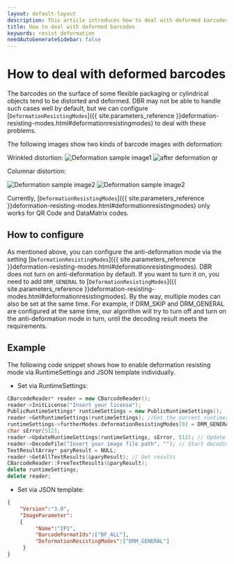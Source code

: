 ```yaml
---   
layout: default-layout
description: This article introduces how to deal with deformed barcodes
title: How to deal with deformed barcodes
keywords: resist deformation
needAutoGenerateSidebar: false
---
```


# How to deal with deformed barcodes

The barcodes on the surface of some flexible packaging or cylindrical objects tend to be distorted and deformed. DBR may not be able to handle such cases well by default, but we can configure [`DeformationResistingModes`]({{ site.parameters_reference }}deformation-resisting-modes.html#deformationresistingmodes) to deal with these problems. 

The following images show two kinds of barcode images with deformation:

Wrinkled distortion:
![Deformation sample image1][1]
![after deformation qr][3]

Columnar distortion:

![Deformation sample image2][2]
![Deformation sample image2][4]

Currently, [`DeformationResistingModes`]({{ site.parameters_reference }}deformation-resisting-modes.html#deformationresistingmodes) only works for QR Code and DataMatrix codes. 

## How to configure

As mentioned above, you can configure the anti-deformation mode via the setting [`DeformationResistingModes`]({{ site.parameters_reference }}deformation-resisting-modes.html#deformationresistingmodes). DBR does not turn on anti-deformation by default. If you want to turn it on, you need to add `DRM_GENERAL` to [`DeformationResistingModes`]({{ site.parameters_reference }}deformation-resisting-modes.html#deformationresistingmodes). By the way, multiple modes can also be set at the same time. For example, if DRM_SKIP and DRM_GENERAL are configured at the same time, our algorithm will try to turn off and turn on the anti-deformation mode in turn, until the decoding result meets the requirements.

## Example

The following code snippet shows how to enable deformation resisting mode via RuntimeSettings and JSON template individually.

- Set via RuntimeSettings:

```c++
CBarcodeReader* reader = new CBarcodeReader();  
reader->InitLicense("Insert your license");  
PublicRuntimeSettings* runtimeSettings = new PublicRuntimeSettings();  
reader->GetRuntimeSettings(runtimeSettings); //Get the current runtimesettings  
runtimeSettings->furtherModes.deformationResistingModes[0] = DRM_GENERAL; // Turn on anti-deformation
char sError[512];  
reader->UpdateRuntimeSettings(runtimeSettings, sError, 512); // Update the runtimesettings
reader->DecodeFile("Insert your image file path", ""); // Start decoding
TextResultArray* paryResult = NULL;  
reader->GetAllTextResults(&paryResult); // Get results
CBarcodeReader::FreeTextResults(&paryResult);  
delete runtimeSettings;  
delete reader;  
```

- Set via JSON template:
   
```Json
{    
    "Version":"3.0",    
    "ImageParameter":    
    {    
         "Name":"IP1",    
         "BarcodeFormatIds":["BF_ALL"],        
         "DeformationResistingModes":["DRM_GENERAL"]
     }    
}   
```

[1]:assets\resist-deformation\resist-deformation-sample1.jpg
[2]:assets\resist-deformation\resist-deformation-sample2.png
[3]:assets\resist-deformation\after-drm-qr.png
[4]:assets\resist-deformation\after-drm-dm.png